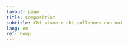 ```yaml
---
layout: page
title: Composition
subtitle: Chi siamo e chi collabora con noi
lang: en
ref: Comp
---
```



